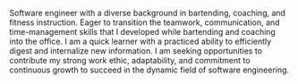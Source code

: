 Software engineer with a diverse background in bartending, coaching, 
and fitness instruction. Eager to transition the teamwork, communication, and time-management skills that I  developed while bartending and coaching into the office. I am a quick learner with a practiced ability to efficiently digest and internalize new information. I am seeking opportunities to contribute my strong work ethic, adaptability, and commitment to continuous growth to succeed in the dynamic field of software engineering.
